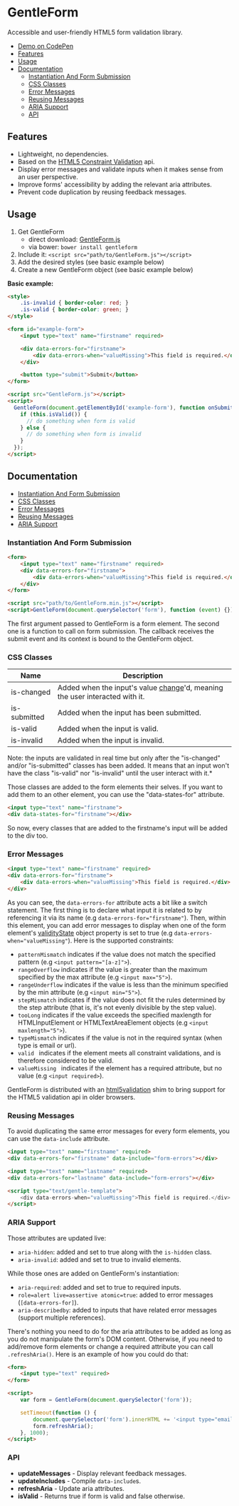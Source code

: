 # GentleForm

Accessible and user-friendly HTML5 form validation library.

* [Demo on CodePen](http://codepen.io/Zhouzi/full/QbBzZp/)
* [Features](https://github.com/Zhouzi/GentleForm#features)
* [Usage](https://github.com/Zhouzi/GentleForm#usage)
* [Documentation](https://github.com/Zhouzi/GentleForm#documentation)
    * [Instantiation And Form Submission](https://github.com/Zhouzi/GentleForm#instantiation-and-form-submission)
    * [CSS Classes](https://github.com/Zhouzi/GentleForm#css-classes)
    * [Error Messages](https://github.com/Zhouzi/GentleForm#error-messages)
    * [Reusing Messages](https://github.com/Zhouzi/GentleForm#reusing-messages)
    * [ARIA Support](https://github.com/Zhouzi/GentleForm#aria-support)
    * [API](https://github.com/Zhouzi/GentleForm#api)

## Features

* Lightweight, no dependencies.
* Based on the [HTML5 Constraint Validation](https://developer.mozilla.org/en-US/docs/Web/Guide/HTML/HTML5/Constraint_validation) api.
* Display error messages and validate inputs when it makes sense from an user perspective.
* Improve forms' accessibility by adding the relevant aria attributes.
* Prevent code duplication by reusing feedback messages.

## Usage

1. Get GentleForm
    * direct download: [GentleForm.js](https://raw.githubusercontent.com/Zhouzi/GentleForm/gh-pages/dist/GentleForm.js)
    * via bower: `bower install gentleform`
2. Include it: `<script src="path/to/GentleForm.js"></script>`
3. Add the desired styles (see basic example below)
4. Create a new GentleForm object (see basic example below)

**Basic example:**

```html
<style>
    .is-invalid { border-color: red; }
    .is-valid { border-color: green; }
</style>

<form id="example-form">
    <input type="text" name="firstname" required>

    <div data-errors-for="firstname">
        <div data-errors-when="valueMissing">This field is required.</div>
    </div>

    <button type="submit">Submit</button>
</form>

<script src="GentleForm.js"></script>
<script>
  GentleForm(document.getElementById('example-form'), function onSubmit (event) {
    if (this.isValid()) {
      // do something when form is valid
    } else {
      // do something when form is invalid
    }
  });
</script>
```

## Documentation

* [Instantiation And Form Submission](https://github.com/Zhouzi/GentleForm#instantiation-and-form-submission)
* [CSS Classes](https://github.com/Zhouzi/GentleForm#css-classes)
* [Error Messages](https://github.com/Zhouzi/GentleForm#error-messages)
* [Reusing Messages](https://github.com/Zhouzi/GentleForm#reusing-messages)
* [ARIA Support](https://github.com/Zhouzi/GentleForm#aria-support)

### Instantiation And Form Submission

```html
<form>
    <input type="text" name="firstname" required>
    <div data-errors-for="firstname">
        <div data-errors-when="valueMissing">This field is required.</div>
    </div>
</form>

<script src="path/to/GentleForm.min.js"></script>
<script>GentleForm(document.querySelector('form'), function (event) {});</script>
```

The first argument passed to GentleForm is a form element.
The second one is a function to call on form submission.
The callback receives the submit event and its context is bound to the GentleForm object.

### CSS Classes

Name         | Description
-------------|---------------------------------------------------------------------------
is-changed   | Added when the input's value [change](https://developer.mozilla.org/en-US/docs/Web/Events/change)'d, meaning the user interacted with it.
is-submitted | Added when the input has been submitted.
is-valid     | Added when the input is valid.
is-invalid   | Added when the input is invalid.

Note: the inputs are validated in real time but only after the "is-changed" and/or "is-submitted" classes has been added.
It means that an input won't have the class "is-valid" nor "is-invalid" until the user interact with it.*

Those classes are added to the form elements their selves.
If you want to add them to an other element, you can use the "data-states-for" attribute.

```html
<input type="text" name="firstname">
<div data-states-for="firstname"></div>
```

So now, every classes that are added to the firstname's input will be added to the div too.

### Error Messages

```html
<input type="text" name="firstname" required>
<div data-errors-for="firstname">
    <div data-errors-when="valueMissing">This field is required.</div>
</div>
```

As you can see, the `data-errors-for` attribute acts a bit like a switch statement.
The first thing is to declare what input it is related to by referencing it via its name (e.g `data-errors-for="firstname"`).
Then, within this element, you can add error messages to display when one of the form element's [validityState](https://developer.mozilla.org/fr/docs/Web/API/ValidityState) object property is set to true (e.g `data-errors-when="valueMissing"`).
Here is the supported constraints:

* `patternMismatch` indicates if the value does not match the specified pattern (e.g `<input pattern="[a-z]">`).
* `rangeOverflow` indicates if the value is greater than the maximum specified by the max attribute (e.g `<input max="5">`).
* `rangeUnderflow` indicates if the value is less than the minimum specified by the min attribute (e.g `<input min="5">`).
* `stepMismatch` indicates if the value does not fit the rules determined by the step attribute (that is, it's not evenly divisible by the step value).
* `tooLong` indicates if the value exceeds the specified maxlength for HTMLInputElement or HTMLTextAreaElement objects (e.g `<input maxlength="5">`).
* `typeMismatch` indicates if the value is not in the required syntax (when type is email or url).
* `valid ` indicates if the element meets all constraint validations, and is therefore considered to be valid.
* `valueMissing ` indicates if the element has a required attribute, but no value (e.g `<input required>`).

GentleForm is distributed with an [html5validation](https://github.com/Zhouzi/html5validation) shim to bring support for the HTML5 validation api in older browsers.

### Reusing Messages

To avoid duplicating the same error messages for every form elements, you can use the `data-include` attribute.

```html
<input type="text" name="firstname" required>
<div data-errors-for="firstname" data-include="form-errors"></div>

<input type="text" name="lastname" required>
<div data-errors-for="lastname" data-include="form-errors"></div>

<script type="text/gentle-template">
    <div data-errors-when="valueMissing">This field is required.</div>
</script>
```

### ARIA Support

Those attributes are updated live:

* `aria-hidden`: added and set to true along with the `is-hidden` class.
* `aria-invalid`: added and set to true to invalid elements.

While those ones are added on GentleForm's instantiation:

* `aria-required`: added and set to true to required inputs.
* `role=alert live=assertive atomic=true`: added to error messages (`[data-errors-for]`).
* `aria-describedby`: added to inputs that have related error messages (support multiple references).

There's nothing you need to do for the aria attributes to be added as long as you do not manipulate the form's DOM content.
Otherwise, if you need to add/remove form elements or change a required attribute you can call `.refreshAria()`.
Here is an example of how you could do that:

```html
<form>
    <input type="text" required>
</form>

<script>
    var form = GentleForm(document.querySelector('form'));

    setTimeout(function () {
        document.querySelector('form').innerHTML += '<input type="email" required>';
        form.refreshAria();
    }, 1000);
</script>
```

### API

* **updateMessages** - Display relevant feedback messages.
* **updateIncludes** - Compile `data-include`s.
* **refreshAria** - Update aria attributes.
* **isValid** - Returns true if form is valid and false otherwise.
